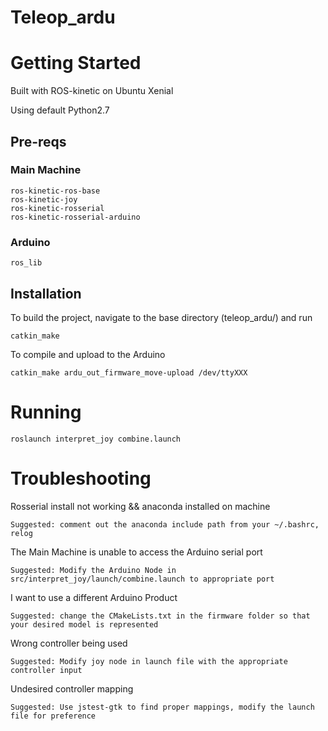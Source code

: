 # Teleop_ardu

# Getting Started
Built with ROS-kinetic on Ubuntu Xenial

Using default Python2.7

## Pre-reqs
### Main Machine
```
ros-kinetic-ros-base
ros-kinetic-joy
ros-kinetic-rosserial
ros-kinetic-rosserial-arduino
```
### Arduino
```
ros_lib
```
## Installation
To build the project, navigate to the base directory (teleop_ardu/) and run
```
catkin_make
```
To compile and upload to the Arduino
```
catkin_make ardu_out_firmware_move-upload /dev/ttyXXX
```
# Running
```
roslaunch interpret_joy combine.launch
```
# Troubleshooting
Rosserial install not working && anaconda installed on machine
```
Suggested: comment out the anaconda include path from your ~/.bashrc, relog
```
The Main Machine is unable to access the Arduino serial port
```
Suggested: Modify the Arduino Node in src/interpret_joy/launch/combine.launch to appropriate port
```
I want to use a different Arduino Product
```
Suggested: change the CMakeLists.txt in the firmware folder so that your desired model is represented
```
Wrong controller being used
```
Suggested: Modify joy node in launch file with the appropriate controller input
```
Undesired controller mapping
```
Suggested: Use jstest-gtk to find proper mappings, modify the launch file for preference
```
